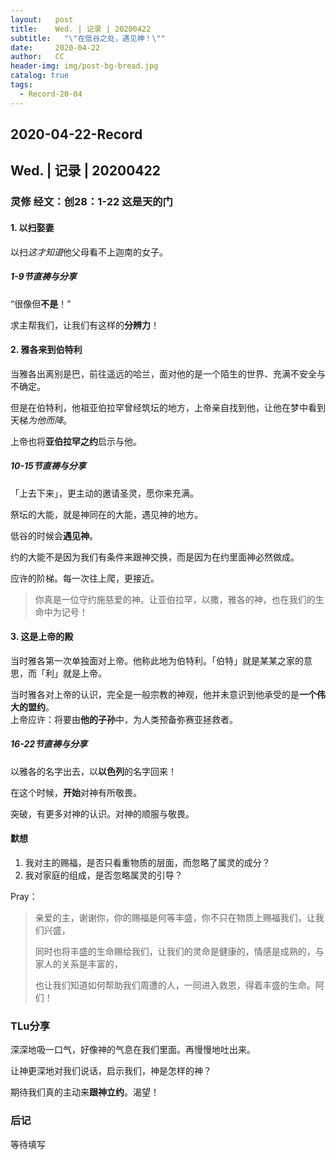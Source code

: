 ```yaml
---
layout:   post
title:    Wed. | 记录 | 20200422
subtitle:   "\"在低谷之处，遇见神！\""
date:     2020-04-22
author:   CC
header-img: img/post-bg-bread.jpg
catalog: true
tags:
  - Record-20-04
---
```


## 2020-04-22-Record

## Wed. | 记录 | 20200422

### 灵修 经文：创28：1-22 这是天的门

#### 1. 以扫娶妻

以扫*这才知道*他父母看不上迦南的女子。

##### 1-9节直祷与分享

“很像但**不是**！”

求主帮我们，让我们有这样的**分辨力**！

#### 2. 雅各来到伯特利

当雅各出离别是巴，前往遥远的哈兰，面对他的是一个陌生的世界、充满不安全与不确定。  

但是在伯特利，他祖亚伯拉罕曾经筑坛的地方，上帝亲自找到他，让他在梦中看到天梯*为他而降*。

上帝也将**亚伯拉罕之约**启示与他。

##### 10-15节直祷与分享

「上去下来」，更主动的邀请圣灵，愿你来充满。

祭坛的大能，就是神同在的大能，遇见神的地方。

低谷的时候会**遇见神**。

约的大能不是因为我们有条件来跟神交换，而是因为在约里面神必然做成。

应许的阶梯。每一次往上爬，更接近。  

> 你真是一位守约施慈爱的神。让亚伯拉罕，以撒，雅各的神，也在我们的生命中为记号！

#### 3. 这是上帝的殿

当时雅各第一次单独面对上帝。他称此地为伯特利。「伯特」就是某某之家的意思，而「利」就是上帝。

当时雅各对上帝的认识，完全是一般宗教的神观，他并未意识到他承受的是**一个伟大的盟约**。  
上帝应许：将要由**他的子孙**中，为人类预备弥赛亚拯救者。

##### 16-22节直祷与分享

以雅各的名字出去，以**以色列**的名字回来！

在这个时候，**开始**对神有所敬畏。

突破，有更多对神的认识。对神的顺服与敬畏。

#### 默想

1. 我对主的赐福，是否只看重物质的层面，而忽略了属灵的成分？
2. 我对家庭的组成，是否忽略属灵的引导？

Pray：

> 亲爱的主，谢谢你，你的赐福是何等丰盛，你不只在物质上赐福我们，让我们兴盛，
>
> 同时也将丰盛的生命赐给我们，让我们的灵命是健康的，情感是成熟的，与家人的关系是丰富的，
>
> 也让我们知道如何帮助我们周遭的人，一同进入救恩，得着丰盛的生命。阿们！

### TLu分享

深深地吸一口气，好像神的气息在我们里面。再慢慢地吐出来。

让神更深地对我们说话，启示我们，神是怎样的神？

期待我们真的主动来**跟神立约**。渴望！

### 后记

等待填写
